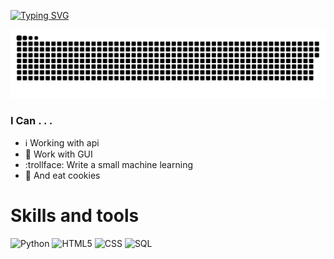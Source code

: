 <a href="https://git.io/typing-svg"><img src="https://readme-typing-svg.demolab.com?font=Fira+Code&pause=1000&color=16F742&center=&vCenter=&repeat=&random=%D0%9B%D0%9E%D0%96%D0%AC&width=435&lines=+Hi!%F0%9F%91%8B++I+am+Archi!" alt="Typing SVG" /></a>

![logo](https://raw.githubusercontent.com/BaggerFast/BaggerFast/main/assets/github-snake.svg)
### I Can . . .
- :information_source: Working with api
- :dizzy: Work with GUI
- :trollface: Write a small machine learning
- :cookie: And eat cookies

# Skills and tools
![Python](https://img.shields.io/badge/Python-000000?style=for-the-badge&logo=Python&logoColor=32CD32)
![HTML5](https://img.shields.io/badge/HTML-000000?style=for-the-badge&logo=HTML5&logoColor=FF4500)
![CSS](https://img.shields.io/badge/CSS-000000?style=for-the-badge&logo=CSS3&logoColor=66CDAA)
![SQL](https://img.shields.io/badge/SQLite-000000?style=for-the-badge&logo=SQLite&logoColor=66CDAA)
